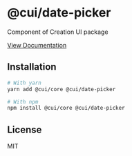 # @cui/date-picker
Component of Creation UI package

[View Documentation](https://creation-ui.dev/)

## Installation

```bash
# With yarn
yarn add @cui/core @cui/date-picker

# With npm
npm install @cui/core @cui/date-picker
```

## License

MIT
